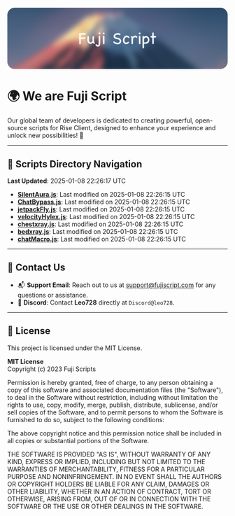 ![Banner](.github/b.webp)

# 🌍 **We are Fuji Script**

Our global team of developers is dedicated to creating powerful, open-source scripts for Rise Client, designed to enhance your experience and unlock new possibilities! 🌟

---
<!-- SCRIPTS_NAVIGATION_START -->
## 📂 **Scripts Directory Navigation**

**Last Updated**: 2025-01-08 22:26:17 UTC

- **[SilentAura.js](scripts/SilentAura.js)**: Last modified on 2025-01-08 22:26:15 UTC
- **[ChatBypass.js](scripts/ChatBypass.js)**: Last modified on 2025-01-08 22:26:15 UTC
- **[jetpackFly.js](scripts/jetpackFly.js)**: Last modified on 2025-01-08 22:26:15 UTC
- **[velocityHylex.js](scripts/velocityHylex.js)**: Last modified on 2025-01-08 22:26:15 UTC
- **[chestxray.js](scripts/chestxray.js)**: Last modified on 2025-01-08 22:26:15 UTC
- **[bedxray.js](scripts/bedxray.js)**: Last modified on 2025-01-08 22:26:15 UTC
- **[chatMacro.js](scripts/chatMacro.js)**: Last modified on 2025-01-08 22:26:15 UTC

<!-- SCRIPTS_NAVIGATION_END -->

---

## 💬 **Contact Us**  
- 📬 **Support Email**: Reach out to us at [support@fujiscript.com](mailto:support@fujiscript.com) for any questions or assistance.  
- 💬 **Discord**: Contact **Leo728** directly at `Discord@leo728`.

---

## 📜 **License**

This project is licensed under the MIT License.  

**MIT License**  
Copyright (c) 2023 Fuji Scripts  

Permission is hereby granted, free of charge, to any person obtaining a copy of this software and associated documentation files (the "Software"), to deal in the Software without restriction, including without limitation the rights to use, copy, modify, merge, publish, distribute, sublicense, and/or sell copies of the Software, and to permit persons to whom the Software is furnished to do so, subject to the following conditions:  

The above copyright notice and this permission notice shall be included in all copies or substantial portions of the Software.  

THE SOFTWARE IS PROVIDED "AS IS", WITHOUT WARRANTY OF ANY KIND, EXPRESS OR IMPLIED, INCLUDING BUT NOT LIMITED TO THE WARRANTIES OF MERCHANTABILITY, FITNESS FOR A PARTICULAR PURPOSE AND NONINFRINGEMENT. IN NO EVENT SHALL THE AUTHORS OR COPYRIGHT HOLDERS BE LIABLE FOR ANY CLAIM, DAMAGES OR OTHER LIABILITY, WHETHER IN AN ACTION OF CONTRACT, TORT OR OTHERWISE, ARISING FROM, OUT OF OR IN CONNECTION WITH THE SOFTWARE OR THE USE OR OTHER DEALINGS IN THE SOFTWARE.  
